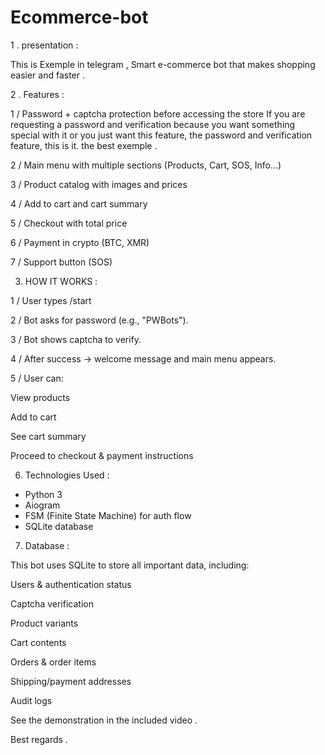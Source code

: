 # Ecommerce-bot
1 . presentation :

This is Exemple in telegram  , Smart   e-commerce bot  that  makes shopping easier and faster .

2 . Features : 

1 / Password + captcha protection before accessing the store If you are requesting a password and verification because you want something special with it or you just want this feature, the password and verification feature, this is it. the best exemple .

2 / Main menu with multiple sections (Products, Cart, SOS, Info…)

3 / Product catalog with images and prices

4 / Add to cart and cart summary

5 / Checkout with total price

6 / Payment in crypto (BTC, XMR)

7 / Support button (SOS)

3. HOW IT WORKS :

1 / User types /start

2 / Bot asks for password (e.g., "PWBots").

3 / Bot shows captcha to verify.

4 / After success → welcome message and main menu appears.

5 / User can:

View products

Add to cart

See cart summary

Proceed to checkout & payment instructions

6. Technologies Used :

- Python 3
- Aiogram 
- FSM (Finite State Machine) for auth flow
- SQLite database

7. Database :

This bot uses SQLite to store all important data, including:

Users & authentication status

Captcha verification

Product variants

Cart contents

Orders & order items

Shipping/payment addresses

Audit logs


See the demonstration in the included video .

Best regards .
